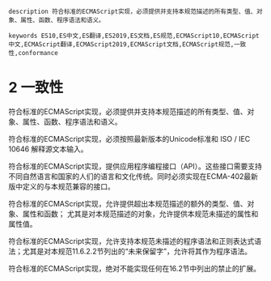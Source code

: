 ```
description 符合标准的ECMAScript实现，必须提供并支持本规范描述的所有类型、值、对象、属性、函数、程序语法和语义。
```
```
keywords ES10,ES中文,ES翻译,ES2019,ES文档,ES规范,ECMAScript10,ECMAScript中文,ECMAScript翻译,ECMAScript2019,ECMAScript文档,ECMAScript规范,一致性,conformance
```

# 2 一致性

符合标准的ECMAScript实现，必须提供并支持本规范描述的所有类型、值、对象、属性、函数、程序语法和语义。

符合标准的ECMAScript实现，必须按照最新版本的Unicode标准和 ISO / IEC 10646 解释源文本输入。 

符合标准的ECMAScript实现，提供应用程序编程接口（API）。这些接口需要支持不同自然语言和国家的人们的语言和文化传统。同时必须实现在ECMA-402最新版中定义的与本规范兼容的接口。 

符合标准的ECMAScript实现，允许提供超出本规范描述的额外的类型、值、对象、属性和函数； 尤其是对本规范描述的对象，允许提供本规范未描述的属性和属性值。

符合标准的ECMAScript实现，允许支持本规范未描述的程序语法和正则表达式语法；尤其是对本规范11.6.2.2节列出的“未来保留字”，允许将其作为程序语法。

符合标准的ECMAScript实现，绝对不能实现任何在16.2节中列出的禁止的扩展。 

